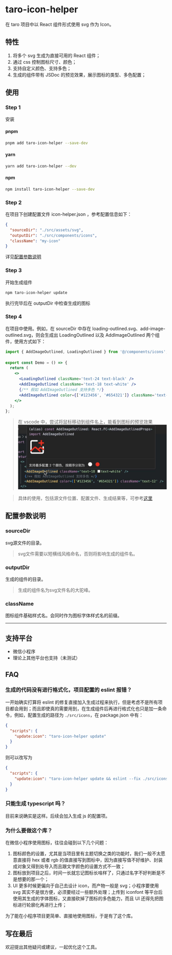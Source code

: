 # taro-icon-helper
在 taro 项目中以 React 组件形式使用 svg 作为 Icon。

## 特性
<ol>
<li>将多个 svg 生成为直接可用的 React 组件；</li>
<li>通过 css 控制图标尺寸、颜色；</li>
<li>支持自定义颜色、支持多色；</li>
<li>生成的组件带有 JSDoc 的预览效果，展示图标的类型、多色配置；</li>
</ol>

## 使用
### Step 1
安装
#### pnpm
```bash
pnpm add taro-icon-helper --save-dev
```

#### yarn
```bash
yarn add taro-icon-helper --dev
```

#### npm
```bash
npm install taro-icon-helper --save-dev
```

### Step 2
在项目下创建配置文件 icon-helper.json ，参考配置信息如下：
```json
{
  "sourceDir": "./src/assets/svg",
  "outputDir": "./src/components/icons",
  "className": "my-icon"
}
```
详见[配置参数说明](#配置参数说明)

### Step 3
开始生成组件
```bash
npm taro-icon-helper update
```
执行完毕后在 outputDir 中检查生成的图标

### Step 4
在项目中使用。例如，在 sourceDir 中存在 loading-outlined.svg、add-image-outlined.svg，则会生成出 LoadingOutlined 以及 AddImageOutlined 两个组件，使用方式如下：

```jsx harmony
import { AddImageOutlined, LoadingOutlined } from '@/components/icons';

export const Demo = () => {
  return (
    <>
      <LoadingOutlined className='text-24 text-black' />
      <AddImageOutlined className='text-18 text-white' />
      {/** 假如 AddImageOutlined 支持多色 */}
      <AddImageOutlined color={['#123456', '#654321']} className='text-12' />
    </>
  );
};
```
> 在 vscode 中，尝试将鼠标移动到组件名上，能看到图标的预览效果
> ![](https://github.com/ArcherCube/taro-icon-helper/blob/main/images/hint.png?raw=true)


> 具体的使用，包括源文件位置、配置文件、生成结果等，可参考[这里](https://github.com/ArcherCube/taro-icon-helper/tree/main/demo)


## 配置参数说明

### sourceDir
svg源文件的目录。
> svg文件需要以短横线风格命名，否则将影响生成的组件名。

### outputDir

生成的组件的目录。
> 生成的组件名为svg文件名的大驼峰。

### className
图标组件基础样式名。会同时作为图标字体样式名的前缀。

-------

## 支持平台

- 微信小程序
- 理论上其他平台也支持（未测试）

## FAQ

### 生成的代码没有进行格式化，项目配置的 eslint 报错？
一开始确实打算将 eslint 的修复直接加入生成过程来执行，但是考虑不是所有项目都会用到；而且即使真的需要用到，在生成组件后再进行格式化也只是加一条命令，例如，配置生成的路径为 `./src/icons`，在 package.json 中有：
```json
{
  "scripts": {
    "update:icon": "taro-icon-helper update"
  }
}
```
则可以改写为
```json
{
  "scripts": {
    "update:icon": "taro-icon-helper update && eslint --fix ./src/icons --ext .ts,.tsx"
  }
}
```

### 只能生成 typescript 吗？
目前来说确实是这样。后续会加入生成 js 的配置项。

### 为什么要做这个库？
在微信小程序使用图标，往往会碰到以下几个问题：
<ol>
<li>图标颜色的设置，尤其是当项目里有主题切换之类的功能时，我们一般不太愿意直接将 hex 或者 rgb 的值直接写到图标中，因为直接写值不好维护、封装成对象又得到处导入而且跟文字颜色的设置方式不一致；</li>
<li>图标放到项目之后，时间一长就忘记图标长啥样了，只通过名字不好判断是不是想要的那一个；</li>
<li>UI 更多时候更偏向于自己去设计 icon，而产物一般是 svg；小程序要使用 svg 其实不是很方便，必须要经过一些额外处理；上传到 iconfont 等平台后使用其生成的字体图标，又直接砍掉了图标的多色能力，而且 UI 还得先把图标进行轮廓化再进行上传；</li>
</ol>
为了能在小程序项目更简单、直接地使用图标，于是有了这个库。

## 写在最后
欢迎提出其他疑问或建议，一起优化这个工具。
